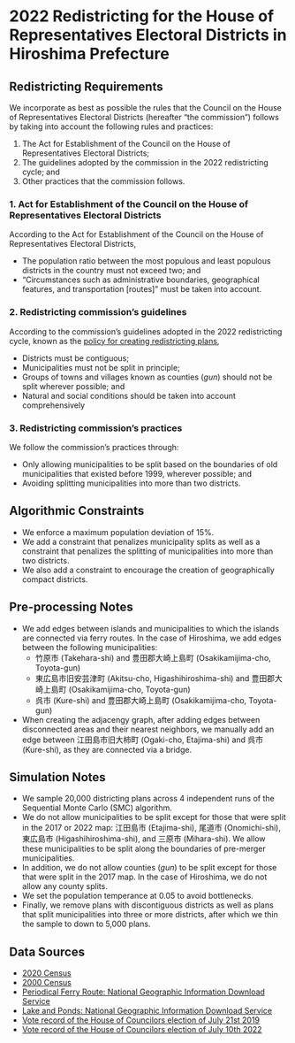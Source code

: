 # 2022 Redistricting for the House of Representatives Electoral Districts in Hiroshima Prefecture

## Redistricting Requirements

We incorporate as best as possible the rules that the Council on the House of Representatives Electoral Districts (hereafter “the commission”) follows by taking into account the following rules and practices:

1. The Act for Establishment of the Council on the House of Representatives Electoral Districts;
2. The guidelines adopted by the commission in the 2022 redistricting cycle; and
3. Other practices that the commission follows.

### 1. Act for Establishment of the Council on the House of Representatives Electoral Districts
According to the Act for Establishment of the Council on the House of Representatives Electoral Districts,

* The population ratio between the most populous and least populous districts in the country must not exceed two; and 
* “Circumstances such as administrative boundaries, geographical features, and transportation [routes]” must be taken into account.

### 2. Redistricting commission’s guidelines
According to the commission’s guidelines adopted in the 2022 redistricting cycle, known as the [policy for creating redistricting plans](https://www.soumu.go.jp/main_content/000794997.pdf),

* Districts must be contiguous;
* Municipalities must not be split in principle;
* Groups of towns and villages known as counties (*gun*) should not be split wherever possible; and 
* Natural and social conditions should be taken into account comprehensively

### 3. Redistricting commission’s practices
We follow the commission’s practices through:

* Only allowing municipalities to be split based on the boundaries of old municipalities that existed before 1999, wherever possible; and 
* Avoiding splitting municipalities into more than two districts. 

## Algorithmic Constraints

* We enforce a maximum population deviation of 15%.
* We add a constraint that penalizes municipality splits as well as a constraint that penalizes the splitting of municipalities into more than two districts.
* We also add a constraint to encourage the creation of geographically compact districts.

## Pre-processing Notes
* We add edges between islands and municipalities to which the islands are connected via ferry routes. In the case of Hiroshima, we add edges between the following municipalities:
  + 竹原市 (Takehara-shi) and 豊田郡大崎上島町 (Osakikamijima-cho, Toyota-gun)
  + 東広島市旧安芸津町 (Akitsu-cho, Higashihiroshima-shi) and 豊田郡大崎上島町 (Osakikamijima-cho, Toyota-gun)
  + 呉市 (Kure-shi) and 豊田郡大崎上島町 (Osakikamijima-cho, Toyota-gun)
* When creating the adjacengy graph, after adding edges between disconnected areas and their nearest neighbors, we manually add an edge between 江田島市旧大柿町 (Ogaki-cho, Etajima-shi) and 呉市 (Kure-shi), as they are connected via a bridge.
  
## Simulation Notes

* We sample 20,000 districting plans across 4 independent runs of the Sequential Monte Carlo (SMC) algorithm.
* We do not allow municipalities to be split except for those that were split in the 2017 or 2022 map: 江田島市 (Etajima-shi), 尾道市 (Onomichi-shi), 東広島市 (Higashihiroshima-shi), and 三原市 (Mihara-shi). We allow these municipalities to be split along the boundaries of pre-merger municipalities.
* In addition, we do not allow counties (*gun*) to be split except for those that were split in the 2017 map. In the case of Hiroshima, we do not allow any county splits.
* We set the population temperance at 0.05 to avoid bottlenecks.
* Finally, we remove plans with discontiguous districts as well as plans that split municipalities into three or more districts, after which we thin the sample to down to 5,000 plans.

## Data Sources

- [2020 Census](https://www.e-stat.go.jp/stat-search/files?page=1&toukei=00200521&tstat=000001136464&cycle=0&tclass1=000001136472)
- [2000 Census](https://www.e-stat.go.jp/gis/statmap-search?page=1&type=2&aggregateUnitForBoundary=A&toukeiCode=00200521&toukeiYear=2000&serveyId=A002005212000&coordsys=1&format=shape&datum=2000)
- [Periodical Ferry Route: National Geographic Information Download Service](https://nlftp.mlit.go.jp/ksj/gml/datalist/KsjTmplt-N09.html)
- [Lake and Ponds: National Geographic Information Download Service](https://nlftp.mlit.go.jp/ksj/gml/datalist/KsjTmplt-W09-v2_2.html)
- [Vote record of the House of Councilors election of July 21st 2019](https://www.soumu.go.jp/senkyo/senkyo_s/data/sangiin25/index.html)
- [Vote record of the House of Councilors election of July 10th 2022](https://www.soumu.go.jp/senkyo/senkyo_s/data/sangiin26/index.html)
